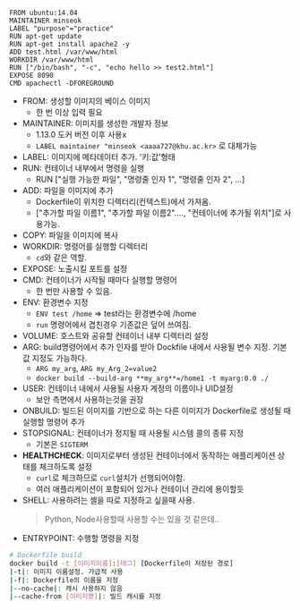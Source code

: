 ```docker
FROM ubuntu:14.04
MAINTAINER minseok
LABEL "purpose"="practice"
RUN apt-get update
RUN apt-get install apache2 -y
ADD test.html /var/www/html
WORKDIR /var/www/html
RUN ["/bin/bash", "-c", "echo hello >> test2.html"]
EXPOSE 8090
CMD apachectl -DFOREGROUND
```

- FROM: 생성할 이미지의 베이스 이미지
    - 한 번 이상 입력 필요
- MAINTAINER: 이미지를 생성한 개발자 정보 
    - 1.13.0 도커 버전 이후 사용x 
    - `LABEL maintainer "minseok <aaaa727@khu.ac.kr>` 로 대체가능
- LABEL: 이미지에 메타데이터 추가. '키:값'형태
- RUN: 컨테이너 내부에서 명령을 실행 
    - RUN ["실행 가능한 파일", "명령줄 인자 1", "명령줄 인자 2", ...]
- ADD: 파일을 이미지에 추가 
    - Dockerfile이 위치한 디렉터리(컨텍스트)에서 가져옴.
    - ["추가할 파일 이름1", "추가할 파일 이름2"...., "컨테이너에 추가될 위치"]로 사용가능. 
- COPY: 파일을 이미지에 복사
- WORKDIR: 명령어를 실행할 디렉터리 
    - `cd`와 같은 역할.
- EXPOSE: 노출시킬 포트를 설정
- CMD: 컨테이너가 시작될 때마다 실행할 명령어 
    - 한 번만 사용할 수 있음. 
- ENV: 환경변수 지정 
    - `ENV test /home` => test라는 환경변수에 /home
    - `run` 명령어에서 겹친경우 기존값은 덮어 쓰여짐.
- VOLUME: 호스트와 공유할 컨테이너 내부 디렉터리 설정
- ARG: build명령어에서 추가 인자를 받아 Dockfile 내에서 사용될 변수 지정. 기본값 지정도 가능하다.
    - `ARG my_arg`, `ARG my_Arg_2=value2`
    - `docker build --build-arg **my_arg**=/home1 -t myarg:0.0 ./`
- USER: 컨테이너 내에서 사용될 사용자 계정의 이름이나 UID설정
    - 보안 측면에서 사용하는것을 권장
- ONBUILD: 빌드된 이미지를 기반으로 하는 다른 이미지가 Dockerfile로 생성될 때 실행할 명령어 추가
- STOPSIGNAL: 컨테이너가 정지될 때 사용될 시스템 콜의 종류 지정
    - 기본은 `SIGTERM`
- **HEALTHCHECK**: 이미지로부터 생성된 컨테이너에서 동작하는 애플리케이션 상태를 체크하도록 설정
    - `curl`로 체크하므로 `curl`설치가 선행되어야함.
    - 여러 애플리케이션이 포함되어 있거나 컨테이너 관리에 용이할듯
- SHELL: 사용하려는 셸을 따로 지정하고 싶을때 사용.
    > Python, Node사용할때 사용할 수는 있을 것 같은데..
- ENTRYPOINT: 수행할 명령을 지정


```sh
# Dockerfile build
docker build -t [이미지이름]:[태그] [Dockerfile이 저장된 경로]
|-t|: 이미지 이름설정. 가급적 사용
|-f|: Dockerfile의 이름을 지정
|--no-cache|: 캐시 사용하지 않음
|--cache-from [이미지명]|: 빌드 캐시를 지정
```

